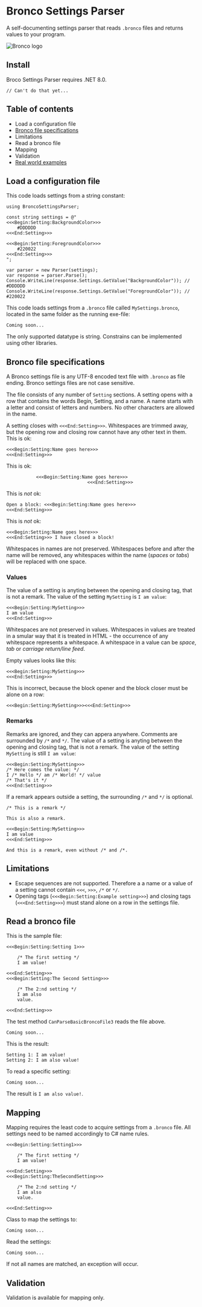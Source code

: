# Bronco Settings Parser

A self-documenting settings parser that reads `.bronco` files and returns values ​​to your program.

![Bronco logo](https://raw.githubusercontent.com/Anders-H/BroncoSettingsParser/refs/heads/main/bronco.jpg)

## Install

Broco Settings Parser requires .NET 8.0.

`// Can't do that yet...`

## Table of contents

- Load a configuration file
- [Bronco file specifications](https://github.com/Anders-H/BroncoSettingsParser/blob/main/specifications.md)
- Limitations
- Read a bronco file
- Mapping
- Validation
- [Real world examples](https://github.com/Anders-H/BroncoSettingsParser/blob/main/realworldexamples.md)

## Load a configuration file

This code loads settings from a string constant:


```
using BroncoSettingsParser;

const string settings = @"
<<<Begin:Setting:BackgroundColor>>>
    #DDDDDD
<<<End:Setting>>>

<<<Begin:Setting:ForegroundColor>>>
    #220022
<<<End:Setting>>>
";

var parser = new Parser(settings);
var response = parser.Parse();
Console.WriteLine(response.Settings.GetValue("BackgroundColor")); // #DDDDDD
Console.WriteLine(response.Settings.GetValue("ForegroundColor")); // #220022

```

This code loads settings from a `.bronco` file called `MySettings.bronco`, located in the same folder as the running exe-file:


```
Coming soon...

```



The only supported datatype is string. Constrains can be implemented using other libraries.

## Bronco file specifications

A Bronco settings file is any UTF-8 encoded text file with `.bronco` as file ending. Bronco settings files are not case sensitive.

The file consists of any number of `Setting` sections. A setting opens with a row that contains the words Begin, Setting, and a name.
A name starts with a letter and consist of letters and numbers. No other characters are allowed in the name.

A setting closes with `<<<End:Setting>>>`. Whitespaces are trimmed away, but the opening row and closing row cannot have any
other text in them. This is ok:


```
<<<Begin:Setting:Name goes here>>>
<<<End:Setting>>>
```

This is ok:


```
           <<<Begin:Setting:Name goes here>>>
                              <<<End:Setting>>>
```

This is *not* ok:


```
Open a block: <<<Begin:Setting:Name goes here>>>
<<<End:Setting>>>
```

This is *not* ok:


```
<<<Begin:Setting:Name goes here>>>
<<<End:Setting>>> I have closed a block!
```

Whitespaces in names are not preserved. Whitespaces before and after the name will be removed, any whitespaces within the name (*spaces* or *tabs*) will be replaced with one space.


### Values

The value of a setting is anyting between the opening and closing tag, that is not a remark. The value of the setting `MySetting` is `I am value`:

```
<<<Begin:Setting:MySetting>>>
I am value
<<<End:Setting>>>
```

Whitespaces are not preserved in values. Whitespaces in values are treated in a smular way that it is treated in HTML - the occurrence of any whitespace represents a whitespace. A whitespace in a value can be *space*, *tab* or *carriage return/line feed*.

Empty values looks like this:

```
<<<Begin:Setting:MySetting>>>
<<<End:Setting>>>
```

This is incorrect, because the block opener and the block closer must be alone on a row:

```
<<<Begin:Setting:MySetting>>><<<End:Setting>>>
```

### Remarks

Remarks are ignored, and they can appera anywhere. Comments are surrounded by `/*` and `*/`. The value of a setting is anyting between the opening and closing tag, that is not a remark. The value of the setting `MySetting` is still `I am value`:

```
<<<Begin:Setting:MySetting>>>
/* Here comes the value: */
I /* Hello */ am /* World! */ value
/* That's it */
<<<End:Setting>>>
```

If a remark appears outside a setting, the surrounding `/*` and `*/` is optional.

```
/* This is a remark */

This is also a remark.

<<<Begin:Setting:MySetting>>>
I am value
<<<End:Setting>>>

And this is a remark, even without /* and /*.
```

## Limitations

- Escape sequences are not supported. Therefore a a name or a value of a setting cannot contain `<<<`, `>>>`, `/*` or `*/`.
- Opening tags (`<<<Begin:Setting:Example setting>>>`) and closing tags (`<<<End:Setting>>>`) must stand alone on a row in the settings file.

## Read a bronco file

This is the sample file:


```
<<<Begin:Setting:Setting 1>>>

    /* The first setting */
    I am value!

<<<End:Setting>>>
<<<Begin:Setting:The Second Setting>>>

    /* The 2:nd setting */
    I am also
    value.

<<<End:Setting>>>
```

The test method `CanParseBasicBroncoFile3` reads the file above.


```
Coming soon...
```


This is the result:

```
Setting 1: I am value!
Setting 2: I am also value!
```

To read a specific setting:

```
Coming soon...
```

The result is `I am also value!`.

## Mapping

Mapping requires the least code to acquire settings from a `.bronco` file.
All settings need to be named accordingly to C# name rules.


```
<<<Begin:Setting:Setting1>>>

    /* The first setting */
    I am value!

<<<End:Setting>>>
<<<Begin:Setting:TheSecondSetting>>>

    /* The 2:nd setting */
    I am also
    value.

<<<End:Setting>>>
```

Class to map the settings to:

```
Coming soon...
```

Read the settings:

```
Coming soon...
```

If not all names are matched, an exception will occur.

## Validation

Validation is available for mapping only.
